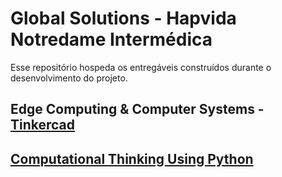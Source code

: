 # Global Solutions - Hapvida Notredame Intermédica
Esse repositório hospeda os entregáveis construídos durante o desenvolvimento do projeto.

## Edge Computing & Computer Systems - [Tinkercad](https://www.tinkercad.com/things/eThFa3Cyae4-gs-edge-computing?sharecode=NRHrrOlEHD4VVzQI1l3-Zs-i_bJfx5Hhgk09tFRx3ug)

## [Computational Thinking Using Python](./CTUP/app.py)

